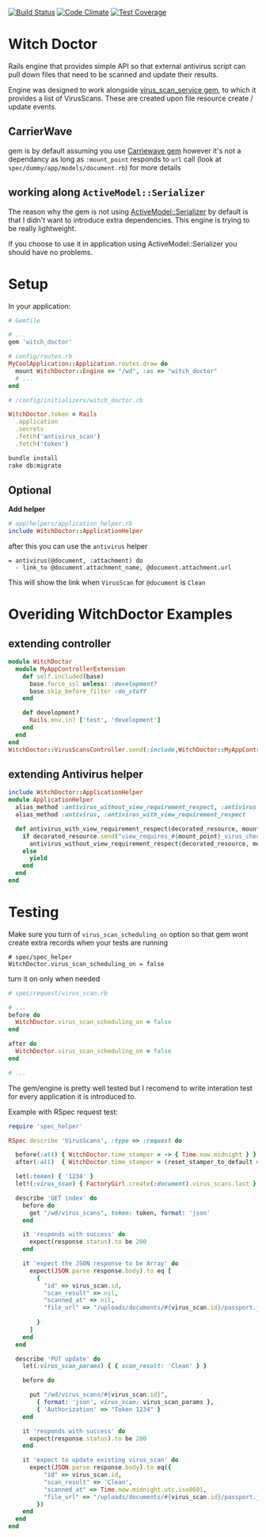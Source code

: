 [![Build Status](https://travis-ci.org/equivalent/witch_doctor.svg)](https://travis-ci.org/equivalent/witch_doctor)
[![Code Climate](https://codeclimate.com/github/equivalent/witch_doctor/badges/gpa.svg)](https://codeclimate.com/github/equivalent/witch_doctor)
[![Test Coverage](https://codeclimate.com/github/equivalent/witch_doctor/badges/coverage.svg)](https://codeclimate.com/github/equivalent/witch_doctor)

# Witch Doctor

Rails engine that provides simple API so that external antivirus
script can pull down files that need to be scanned and update their
results.


Engine was designed to work alongside [virus_scan_service gem](https://github.com/equivalent/virus_scan_service),
to which it provides a list of VirusScans. These are created upon file resource
create / update events.


## CarrierWave

gem is by default assuming you use [Carriewave
gem](https://github.com/carrierwaveuploader/carrierwave)
however it's not a dependancy as long as `:mount_point` responds to
`url` call (look at `spec/dummy/app/models/document.rb`) for more
details

## working along `ActiveModel::Serializer`

The reason why the gem is not using [ActiveModel::Serializer](https://github.com/rails-api/active_model_serializers)
by default is that I didn't want to introduce extra dependencies.
This engine is trying to be really lightweight.

If you choose to use it in application using ActiveModel::Serializer you should have no problems.

# Setup

In your application:

```ruby
# Gemfile

# ...
gem 'witch_doctor'

```

```ruby
# config/routes.rb
MyCoolApplication::Application.routes.draw do
  mount WitchDoctor::Engine => "/wd", :as => "witch_doctor"
  # ...
end
```

```ruby
# /config/initializers/witch_doctor.rb

WitchDoctor.token = Rails
  .application
  .secrets
  .fetch('antivirus_scan')
  .fetch('token')
```


```sh
bundle install
rake db:migrate
```

## Optional

**Add helper**

```ruby
# app/helpers/application_helper.rb
include WitchDoctor::ApplicationHelper
```

after this you can use the `antivirus` helper

```haml
= antivirus(@document, :attachment) do
  - link_to @document.attachment_name, @document.attachment.url
```

This will show the link when `VirusScan` for `@document` is `Clean`


# Overiding WitchDoctor Examples

## extending controller

```ruby
module WitchDoctor
  module MyAppControllerExtension
    def self.included(base)
      base.force_ssl unless: :development?
      base.skip_before_filter :do_stuff
    end

    def development?
      Rails.env.in? ['test', 'development']
    end
  end
end
WitchDoctor::VirusScansController.send(:include,WitchDoctor::MyAppControllerExtension)
```

## extending Antivirus helper

```ruby
include WitchDoctor::ApplicationHelper
module ApplicationHelper
  alias_method :antivirus_without_view_requirement_respect, :antivirus
  alias_method :antivirus, :antivirus_with_view_requirement_respect

  def antivirus_with_view_requirement_respect(decorated_resource, mount_point)
    if decorated_resource.send("view_requires_#{mount_point}_virus_check?")
      antivirus_without_view_requirement_respect(decorated_resource, mount_point)
    else
      yield
    end
  end
end
```

# Testing

Make sure you turn of `virus_scan_scheduling_on` option so that gem wont
create extra records when your tests are running

```
# spec/spec_helper
WitchDoctor.virus_scan_scheduling_on = false
```

turn it on only when needed

```ruby
# spec/request/virus_scan.rb

# ...
before do
  WitchDoctor.virus_scan_scheduling_on = false
end

after do
  WitchDoctor.virus_scan_scheduling_on = false
end

# ...
```

The gem/engine is pretty well tested but I recomend to write
interation test for every application it is introduced to.

Example with RSpec request test:

```ruby
require 'spec_helper'

RSpec.describe 'VirusScans', :type => :request do

  before(:all) { WitchDoctor.time_stamper = -> { Time.now.midnight } }
  after(:all)  { WitchDoctor.time_stamper = (reset_stamper_to_default = nil) }

  let(:token) { '1234' }
  let!(:virus_scan) { FactoryGirl.create(:document).virus_scans.last }

  describe 'GET index' do
    before do
      get "/wd/virus_scans", token: token, format: 'json'
    end

    it 'responds with success' do
      expect(response.status).to be 200
    end

    it 'expect the JSON response to be Array' do
      expect(JSON.parse response.body).to eq [
        {
          "id" => virus_scan.id,
          "scan_result" => nil,
          "scanned_at" => nil,
          "file_url" => "/uploads/documents/#{virus_scan.id}/passport.jpg" # don't care about file storage (tests)
                                                                           # as virus scans are needed only on s3
        }
      ]
    end
  end

  describe 'PUT update' do
    let(:virus_scan_params) { { scan_result: 'Clean' } }

    before do

      put "/wd/virus_scans/#{virus_scan.id}",
        { format: 'json', virus_scan: virus_scan_params },
        { 'Authorization' => "Token 1234" }
    end

    it 'responds with success' do
      expect(response.status).to be 200
    end

    it 'expect to update existing virus_scan' do
      expect(JSON.parse response.body).to eq({
          "id" => virus_scan.id,
          "scan_result" => 'Clean',
          "scanned_at" => Time.now.midnight.utc.iso8601,
          "file_url" => "/uploads/documents/#{virus_scan.id}/passport.jpg"
        })
    end
  end
end
```

